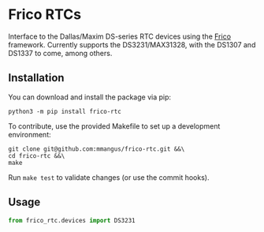 # Frico RTCs

Interface to the Dallas/Maxim DS-series RTC devices using the
[Frico](https://github.com/mmangus/frico) framework. Currently
supports the DS3231/MAX31328, with the DS1307 and DS1337 to come, 
among others.

## Installation
You can download and install the package via pip:
```shell
python3 -m pip install frico-rtc
```

To contribute, use the provided Makefile to set up a development
environment:
```shell
git clone git@github.com:mmangus/frico-rtc.git &&\
cd frico-rtc &&\
make
```

Run `make test` to validate changes (or use the commit hooks).

## Usage

```python
from frico_rtc.devices import DS3231

```